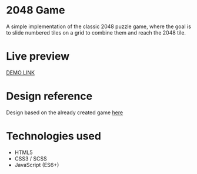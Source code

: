 # 2048 Game
A simple implementation of the classic 2048 puzzle game, where the goal is to slide numbered tiles on a grid to combine them and reach the 2048 tile.
# Live preview
[DEMO LINK](https://YanamiYokico.github.io/js_2048-game/#/)
# Design reference
Design based on the already created game [here](https://play2048.co)
# Technologies used
- HTML5
- CSS3 / SCSS
- JavaScript (ES6+)
